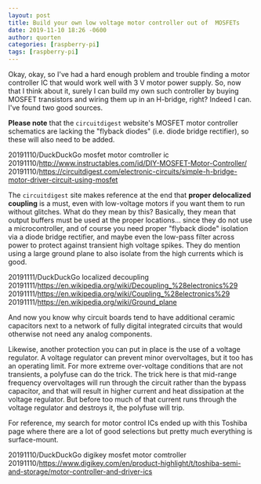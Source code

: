```yaml
---
layout: post
title: Build your own low voltage motor controller out of  MOSFETs
date: 2019-11-10 18:26 -0600
author: quorten
categories: [raspberry-pi]
tags: [raspberry-pi]
---
```


Okay, okay, so I've had a hard enough problem and trouble finding a
motor controller IC that would work well with 3 V motor power supply.
So, now that I think about it, surely I can build my own such
controller by buying MOSFET transistors and wiring them up in an
H-bridge, right?  Indeed I can.  I've found two good sources.

**Please note** that the `circuitdigest` website's MOSFET motor
controller schematics are lacking the "flyback diodes" (i.e. diode
bridge rectifier), so these will also need to be added.

20191110/DuckDuckGo mosfet motor comtroller ic  
20191110/http://www.instructables.com/id/DIY-MOSFET-Motor-Controller/  
20191110/https://circuitdigest.com/electronic-circuits/simple-h-bridge-motor-driver-circuit-using-mosfet

The `circuitdigest` site makes reference at the end that **proper
delocalized coupling** is a must, even with low-voltage motors if you
want them to run without glitches.  What do they mean by this?
Basically, they mean that output buffers must be used at the proper
locations... since they do not use a microcontroller, and of course
you need proper "flyback diode" isolation via a diode bridge
rectifier, and maybe even the low-pass filter across power to protect
against transient high voltage spikes.  They do mention using a large
ground plane to also isolate from the high currents which is good.

<!-- more -->

20191111/DuckDuckGo localized decoupling  
20191111/https://en.wikipedia.org/wiki/Decoupling_%28electronics%29  
20191111/https://en.wikipedia.org/wiki/Coupling_%28electronics%29  
20191111/https://en.wikipedia.org/wiki/Ground_plane

And now you know why circuit boards tend to have additional ceramic
capacitors next to a network of fully digital integrated circuits that
would otherwise not need any analog components.

Likewise, another protection you can put in place is the use of a
voltage regulator.  A voltage regulator can prevent minor
overvoltages, but it too has an operating limit.  For more extreme
over-voltage conditions that are not transients, a polyfuse can do the
trick.  The trick here is that mid-range frequency overvoltages will
run through the circuit rather than the bypass capacitor, and that
will result in higher current and heat dissipation at the voltage
regulator.  But before too much of that current runs through the
voltage regulator and destroys it, the polyfuse will trip.

For reference, my search for motor control ICs ended up with this
Toshiba page where there are a lot of good selections but pretty much
everything is surface-mount.

20191110/DuckDuckGo digikey mosfet motor comtroller  
20191110/https://www.digikey.com/en/product-highlight/t/toshiba-semi-and-storage/motor-controller-and-driver-ics
